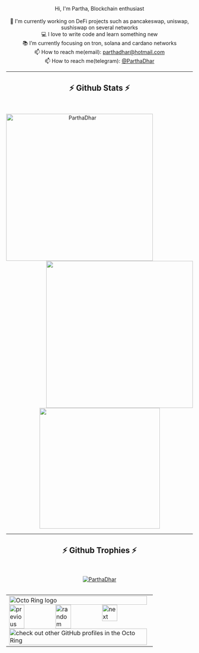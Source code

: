 <p align="center">
  Hi, I'm Partha, Blockchain enthusiast
  <br>
  <br>
  🔭 I'm currently working on DeFi projects such as pancakeswap, uniswap, sushiswap on several networks
  <br>
  💻 I love to write code and learn something new
  <br>
  📚 I’m currently focusing on tron, solana and cardano networks
  <br>
  📫 How to reach me(email): <a href="mailto: parthadhar@hotmail.com">parthadhar@hotmail.com</a>
  <br>
  📫 How to reach me(telegram): <a href="https://t.me/ParthaDhar">@ParthaDhar</a>
</p>

<hr>

<h2 align="center">⚡ Github Stats ⚡</h2>
<br>
<p align=center>
  <div align=center>
    <a href="https://github.com/denvercoder1/github-readme-streak-stats" title="GitHub Streak">
      <img align="left" width=396 src="http://github-readme-streak-stats.herokuapp.com/?user=ParthaDhar&theme=gruvbox&date_format=M%20j%5B%2C%20Y%5D&background=00000000&border=DD4811&stroke=DD2727&sideNums=DD2727&ring=DD2727" alt="ParthaDhar" />
    </a>
    <a href="https://github.com/anuraghazra/github-readme-stats" title="stats">
      <img align="right" width=396 src="https://github-readme-stats.vercel.app/api?username=ParthaDhar&count_private=true&show_icons=true&theme=gruvbox" />
    </a>
  </div>
  <br><br><br><br><br><br><br><br><br>
  <div align=center>
    <a href="https://github.com/anuraghazra/github-readme-stats" title="GitHub Top Languages">
      <img width=325 align="center" src="https://github-readme-stats.vercel.app/api/top-langs/?username=ParthaDhar&langs_count=8&layout=compact&count_private=true&theme=gruvbox" />
    </a>
  </div>
</p>

<hr>

<h2 align="center">⚡ Github Trophies ⚡</h2>
<br>
<p align=center>
  <div align=center>
    <a href="https://github.com/ryo-ma/github-profile-trophy"><img src="https://github-profile-trophy.vercel.app/?username=ParthaDhar&theme=gruvbox&row=2&column=4&margin-w=15&margin-h=15&no-bg=true" alt="ParthaDhar" /></a>
  </div>
  <br>
</p>






<!--
**ParthaDhar/ParthaDhar** is a ✨ _special_ ✨ repository because its `README.md` (this file) appears on your GitHub profile.

Here are some ideas to get you started:

- 🔭 I’m currently working on ...
- 🌱 I’m currently learning ...
- 👯 I’m looking to collaborate on ...
- 🤔 I’m looking for help with ...
- 💬 Ask me about ...
- 📫 How to reach me: ...
- 😄 Pronouns: ...
- ⚡ Fun fact: ...
-->


<table><tbody><tr><td><a href="https://octo-ring.com/"><img src="https://octo-ring.com/static/img/widget/top.png" width="99%" alt="Octo Ring logo" align="top"></a><br><a href="https://octo-ring.com/p/ParthaDhar/prev"><img src="https://octo-ring.com/static/img/widget/prev.png" width="33%" alt="previous" align="top" title="previous profile"></a><a href="https://octo-ring.com/p/ParthaDhar/random"><img src="https://octo-ring.com/static/img/widget/random.png" width="33%" alt="random" align="top" title="random profile"></a><a href="https://octo-ring.com/p/ParthaDhar/next"><img src="https://octo-ring.com/static/img/widget/next.png" width="33%" alt="next" align="top" title="next profile"></a><br><a href="https://octo-ring.com/"><img src="https://octo-ring.com/static/img/widget/bottom.png" width="99%" alt="check out other GitHub profiles in the Octo Ring" align="top"></a></td></tr></tbody></table>
